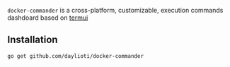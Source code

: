 
<code>docker-commander</code> is a cross-platform, customizable, execution commands dashdoard based on <a href="https://github.com/gizak/termui">termui</a>

<h2>Installation</h2>

<code>go get github.com/daylioti/docker-commander</code>
